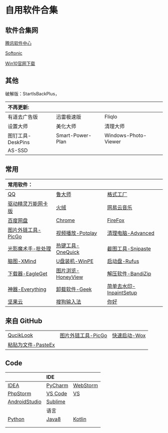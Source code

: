 # 自用软件合集

## 软件合集网

[腾讯软件中心](https://pc.qq.com/)

[Softonic](https://en.softonic.com/)

[Win10官网下载](https://www.microsoft.com/zh-cn/software-download/windows10)

## 其他

破解版：StartIsBackPlus，

|不再更新:|||
|:---|:---|:---|
|有道去广告版|迅雷极速版|Fliqlo|
|设置大师|美化大师|清理大师|
|图钉工具-DeskPins|Smart-Power-Plan|Windows-Photo-Viewer|
|AS-SSD|

## 常用

| 常用软件：| | |
|:---|:---|:---|
|[QQ](https://im.qq.com/download/)|[鲁大师](http://www.ludashi.com/page/pc.php)|[格式工厂](http://www.pcfreetime.com/formatfactory/CN/index.html)|
|[驱动精灵万能网卡版](http://www.drivergenius.com/wangka/)|[火绒](https://www.huorong.cn/)|[网易云音乐](https://music.163.com/#/download)|
|[百度网盘](https://pan.baidu.com/download)|[Chrome](https://www.google.cn/chrome/)|[FireFox](http://www.firefox.com.cn/)|
|[图片外链工具-PicGo](https://github.com/Molunerfinn/PicGo)|[视频播放-Potplay](http://potplayer.daum.net/?lang=zh_CN)|[清理电脑-Advanced](https://www.advancedsystemcare.cn/download/)|
|[光影魔术手-批处理](http://www.neoimaging.cn/)|[热键工具-OneQuick](https://onequick.org/download/)|[截图工具-Snipaste](https://zh.snipaste.com/)|
|[脑图-XMind](https://www.xmind.cn/zen/)|[U盘装机-WinPE](http://www.wepe.com.cn/download.html)|[启动盘-Rufus](https://rufus.ie/zh_CN.html)|
|[下载器-EagleGet](http://www.eagleget.com/cn/)|[图片浏览-HoneyView](https://www.bandisoft.com/honeyview/)|[解压软件-BandiZip](https://www.bandisoft.com/bandizip/)|
|[神器-Everything](https://www.voidtools.com/downloads/)|[卸载软件-Geek](https://geekuninstaller.com/download)|[简单去水印-InpaintSetup](https://www.theinpaint.com/download.html)|
|[坚果云](https://www.jianguoyun.com/s/downloads)|[搜狗输入法](https://pinyin.sogou.com/)|[你好](http://www.upupoo.com/)|

## 来自 GitHub

| | | |
|:---|:---|:---|
|[QucikLook](https://github.com/QL-Win/QuickLook)|[图片外链工具-PicGo](https://github.com/Molunerfinn/PicGo)|[快速启动-Wox](https://github.com/Wox-launcher/Wox)|
|[粘贴为文件-PasteEx](https://github.com/huiyadanli/PasteEx)|

## Code

|  | IDE |  |
|:---|:---|:---|
| [IDEA](https://www.jetbrains.com/idea/download/#section=windows) | [PyCharm](https://www.jetbrains.com/pycharm/download/#section=windows) | [WebStorm](https://www.jetbrains.com/webstorm/?fromMenu) |
| [PhpStorm](https://www.jetbrains.com/phpstorm/?fromMenu) | [VS Code](https://code.visualstudio.com/#alt-downloads) | [VS](https://visualstudio.microsoft.com/vs/) |
| [AndroidStudio](https://developer.android.google.cn/studio/) | [Sublime](https://www.sublimetext.com/) |  |
|  | 语言 |  |
| [Python](https://www.python.org/downloads/) | [Java8](https://www.oracle.com/technetwork/cn/java/javase/downloads/jdk-netbeans-jsp-142931-zhs.html) | [Kotlin](https://www.kotlincn.net/docs/reference/) |
|  |  |  |
|  |  |  |